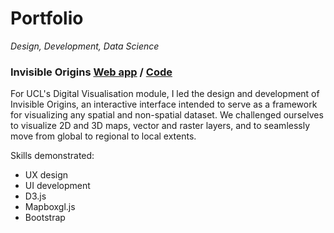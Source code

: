 # Portfolio

_Design, Development, Data Science_

### Invisible Origins [Web app](https://robisoniv.github.io/casa-digital-visualisation/ui/) / [Code](https://github.com/robisoniv/casa-digital-visualisation)


For UCL's Digital Visualisation module, I led the design and development of Invisible Origins, an interactive interface intended to serve as a framework for visualizing any spatial and non-spatial dataset. We challenged ourselves to visualize 2D and 3D maps, vector and raster layers, and to seamlessly move from global to regional to local extents.

Skills demonstrated:
- UX design
- UI development
- D3.js
- Mapboxgl.js
- Bootstrap
